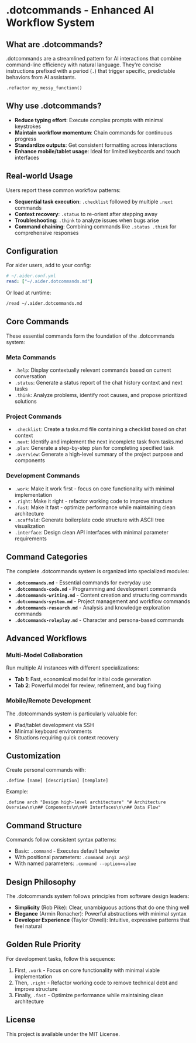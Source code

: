 # .dotcommands - Enhanced AI Workflow System

## What are .dotcommands?

.dotcommands are a streamlined pattern for AI interactions that combine command-line efficiency with natural language. They're concise instructions prefixed with a period (`.`) that trigger specific, predictable behaviors from AI assistants.

```
.refactor my_messy_function()
```

## Why use .dotcommands?

- **Reduce typing effort**: Execute complex prompts with minimal keystrokes
- **Maintain workflow momentum**: Chain commands for continuous progress
- **Standardize outputs**: Get consistent formatting across interactions
- **Enhance mobile/tablet usage**: Ideal for limited keyboards and touch interfaces

## Real-world Usage

Users report these common workflow patterns:

- **Sequential task execution**: `.checklist` followed by multiple `.next` commands
- **Context recovery**: `.status` to re-orient after stepping away
- **Troubleshooting**: `.think` to analyze issues when bugs arise
- **Command chaining**: Combining commands like `.status .think` for comprehensive responses

## Configuration

For aider users, add to your config:
```yaml
# ~/.aider.conf.yml
read: ["~/.aider.dotcommands.md"]
```

Or load at runtime:
```bash
/read ~/.aider.dotcommands.md
```

## Core Commands

These essential commands form the foundation of the .dotcommands system:

### Meta Commands
- `.help`: Display contextually relevant commands based on current conversation
- `.status`: Generate a status report of the chat history context and next tasks
- `.think`: Analyze problems, identify root causes, and propose prioritized solutions

### Project Commands
- `.checklist`: Create a tasks.md file containing a checklist based on chat context
- `.next`: Identify and implement the next incomplete task from tasks.md
- `.plan`: Generate a step-by-step plan for completing specified task
- `.overview`: Generate a high-level summary of the project purpose and components

### Development Commands
- `.work`: Make it work first - focus on core functionality with minimal implementation
- `.right`: Make it right - refactor working code to improve structure
- `.fast`: Make it fast - optimize performance while maintaining clean architecture
- `.scaffold`: Generate boilerplate code structure with ASCII tree visualization
- `.interface`: Design clean API interfaces with minimal parameter requirements

## Command Categories

The complete .dotcommands system is organized into specialized modules:

- **`.dotcommands.md`** - Essential commands for everyday use
- **`.dotcommands-code.md`** - Programming and development commands
- **`.dotcommands-writing.md`** - Content creation and structuring commands
- **`.dotcommands-system.md`** - Project management and workflow commands
- **`.dotcommands-research.md`** - Analysis and knowledge exploration commands
- **`.dotcommands-roleplay.md`** - Character and persona-based commands

## Advanced Workflows

### Multi-Model Collaboration
Run multiple AI instances with different specializations:
- **Tab 1**: Fast, economical model for initial code generation
- **Tab 2**: Powerful model for review, refinement, and bug fixing

### Mobile/Remote Development
The .dotcommands system is particularly valuable for:
- iPad/tablet development via SSH
- Minimal keyboard environments
- Situations requiring quick context recovery

## Customization

Create personal commands with:

```
.define [name] [description] [template]
```

Example:
```
.define arch "Design high-level architecture" "# Architecture Overview\n\n## Components\n\n## Interfaces\n\n## Data Flow"
```

## Command Structure

Commands follow consistent syntax patterns:

- Basic: `.command` - Executes default behavior
- With positional parameters: `.command arg1 arg2`
- With named parameters: `.command --option=value`

## Design Philosophy

The .dotcommands system follows principles from software design leaders:

- **Simplicity** (Rob Pike): Clear, unambiguous actions that do one thing well
- **Elegance** (Armin Ronacher): Powerful abstractions with minimal syntax
- **Developer Experience** (Taylor Otwell): Intuitive, expressive patterns that feel natural

## Golden Rule Priority

For development tasks, follow this sequence:
1. First, `.work` - Focus on core functionality with minimal viable implementation
2. Then, `.right` - Refactor working code to remove technical debt and improve structure
3. Finally, `.fast` - Optimize performance while maintaining clean architecture

## License

This project is available under the MIT License.